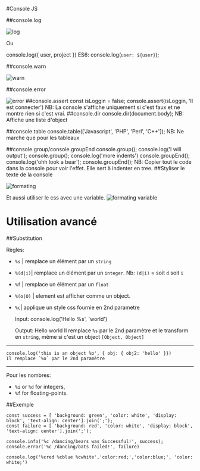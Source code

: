 #Console JS

##console.log

![log](https://cdn-media-1.freecodecamp.org/images/1*FvyeehvzCpelNj-pKSHPcg.png 'console.log')

Ou

console.log({ user, project })
ES6: console.log(`user: ${user}`);

##console.warn

![warn](https://cdn-media-1.freecodecamp.org/images/1*XNH6EhI8d-V0-Le7dP7gAA.png 'console.warn')

##console.error

![error](https://cdn-media-1.freecodecamp.org/images/1*jPEvpMtNVWWIu_EvyegIiw.png 'console.error')
##console.assert
const isLoggin = false;
console.assert(isLoggin, 'Il est connecter')
NB: La console s'affiche uniquement si c'est faux et ne montre rien si c'est vrai.
##console.dir
console.dir(document.body);
NB: Affiche une liste d'object

##console.table
console.table(['Javascript', 'PHP', 'Perl', 'C++']);
NB: Ne marche que pour les tableaux

##console.group/console.groupEnd
console.group();
console.log('I will output');
console.group();
console.log('more indents')
console.groupEnd();
console.log('ohh look a bear');
console.groupEnd();
NB: Copier tout le code dans la console pour voir l'effet.
Elle sert à indenter en tree.
##Styliser le texte de la console

![formating](https://cdn-media-1.freecodecamp.org/images/1*DOCtgY_O8f_1mAq3UzLtIQ.png 'formating')

Et aussi utiliser le css avec une variable.
![formating variable](https://cdn-media-1.freecodecamp.org/images/1*dDcJa9FRxivPU_-aP_3l5Q.png 'formating variable')

# Utilisation avancé

##Substitution

Règles:

- `%s` | remplace un élément par un `string`
- `%(d|i)`| remplace un élément par un `integer`. Nb: `(d|i)` = soit `d` soit `i`
- `%f` | remplace un élément par un `float`
- `%(o|O)` | element est afficher comme un object.
- `%c`| applique un style css fournie en 2nd parametre


    Input: console.log('Hello %s', 'world')

    Output: Hello world
    Il remplace `%s` par le 2nd paramètre et le transform en `string`, même si c'est un object `[Object, Object]`

---

    console.log('this is an object %o', { obj: { obj2: 'hello' }})
    Il remplace `%o` par le 2nd paramètre

---

Pour les nombres:

- `%i` or `%d` for integers,
- `%f` for floating-points.

##Exemple

    const success = [ 'background: green', 'color: white', 'display: block', 'text-align: center'].join(';');
    const failure = [ 'background: red', 'color: white', 'display: block', 'text-align: center'].join(';');

    console.info('%c /dancing/bears was Successful!', success);
    console.error('%c /dancing/bats failed!', failure)

    console.log('%cred %cblue %cwhite','color:red;','color:blue;', 'color: white;')
